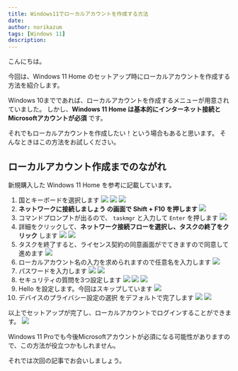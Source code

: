 ```yaml
---
title: Windows11でローカルアカウントを作成する方法
date: 
author: norikazum
tags: [Windows 11]
description: 
---
```


こんにちは。

今回は、Windows 11 Home のセットアップ時にローカルアカウントを作成する方法を紹介します。

Windows 10までであれば、ローカルアカウントを作成するメニューが用意されていました。
しかし、**Windows 11 Home は基本的にインターネット接続とMicrosoftアカウントが必須** です。

それでもローカルアカウントを作成したい！という場合もあると思います。
そんなときはこの方法をお試しください。

## ローカルアカウント作成までのながれ
新規購入した Windows 11 Home を参考に記載しています。
1. 国とキーボードを選択します
![](images/01.jpg)
![](images/02.jpg)
![](images/03.jpg)
1. **ネットワークに接続しましょう の画面で Shift + F10 を押します**
![](images/04.jpg)
1. コマンドプロンプトが出るので、 `taskmgr` と入力して `Enter` を押します
![](images/05.jpg)
1. 詳細をクリックして、**ネットワーク接続フローを選択し、タスクの終了をクリック** します
![](images/06.jpg)
![](images/07.jpg)
1. タスクを終了すると、ライセンス契約の同意画面がでてきますので同意して進めます
![](images/08.jpg)
1. ローカルアカウント名の入力を求められますので任意名を入力します
![](images/09.jpg)
1. パスワードを入力します
![](images/10.jpg)
![](images/11.jpg)
1. セキュリティの質問を3つ設定します
![](images/12.jpg)
![](images/13.jpg)
![](images/14.jpg)
1. Hello を設定します。今回はスキップしています
![](images/15.jpg)
1. デバイスのプライバシー設定の選択 をデフォルトで完了します
![](images/16.jpg)
![](images/17.jpg)

以上でセットアップが完了し、ローカルアカウントでログインすることができます。
![](images/18.jpg)

Windows 11 Proでも今後Microsoftアカウントが必須になる可能性がありますので、この方法が役立つかもしれません。

それでは次回の記事でお会いしましょう。
